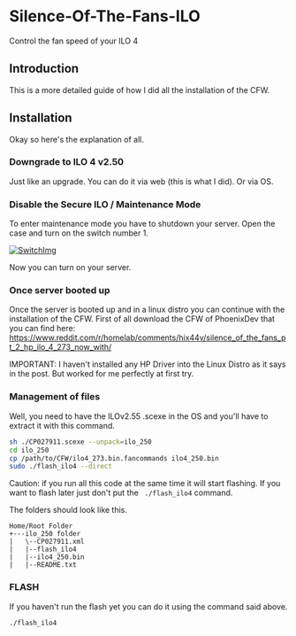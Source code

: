 # Silence-Of-The-Fans-ILO
Control the fan speed of your ILO 4

## Introduction
This is a more detailed guide of how I did all the installation of the CFW.

## Installation
Okay so here's the explanation of all.

### Downgrade to ILO 4 v2.50

Just like an upgrade. You can do it via web (this is what I did). Or via OS.

### Disable the Secure ILO / Maintenance Mode

To enter maintenance mode you have to shutdown your server. Open the case and turn on the switch number 1.

[![SwitchImg](https://i.ibb.co/5kBVq7f/Secure-ILO.jpg)](https://github.com/XaviFortes/)

Now you can turn on your server. 

### Once server booted up

Once the server is booted up and in a linux distro you can continue with the installation of the CFW. First of all download the CFW of PhoenixDev that you can find here: https://www.reddit.com/r/homelab/comments/hix44v/silence_of_the_fans_pt_2_hp_ilo_4_273_now_with/

IMPORTANT: I haven't installed any HP Driver into the Linux Distro as it says in the post. But worked for me perfectly at first try.

### Management of files

Well, you need to have the ILOv2.55  .scexe in the OS and you'll have to extract it with this command.
```sh
sh ./CP027911.scexe --unpack=ilo_250
cd ilo_250
cp /path/to/CFW/ilo4_273.bin.fancommands ilo4_250.bin
sudo ./flash_ilo4 --direct
```
Caution: if you run all this code at the same time it will start flashing. If you want to flash later just don't put the ``` ./flash_ilo4``` command.

The folders should look like this.
```sqf
Home/Root Folder
+---ilo_250 folder 
|   \--CP027911.xml
|   |--flash_ilo4
|   |--ilo4_250.bin
|   |--README.txt
```
### FLASH

If you haven't run the flash yet you can do it using the command said above.
```sh
./flash_ilo4
```

